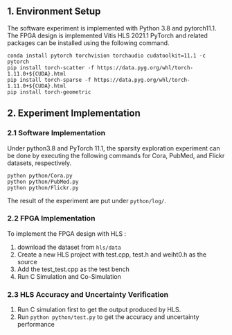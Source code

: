 ## 1. Environment Setup
The software experiment is implemented with Python 3.8 and pytorch11.1.   
The FPGA design is implemented Vitis HLS 2021.1
PyTorch and related packages can be installed using the following command.
```
conda install pytorch torchvision torchaudio cudatoolkit=11.1 -c pytorch
pip install torch-scatter -f https://data.pyg.org/whl/torch-1.11.0+${CUDA}.html
pip install torch-sparse -f https://data.pyg.org/whl/torch-1.11.0+${CUDA}.html
pip install torch-geometric
```
## 2. Experiment Implementation
### 2.1 Software Implementation
Under python3.8 and PyTorch 11.1, 
the sparsity exploration experiment can be done by executing the following commands for Cora, PubMed, and Flickr datasets, respectively.
```
python python/Cora.py
python python/PubMed.py
python python/Flickr.py
```
The result of the experiment are put under ```python/log/```.

### 2.2 FPGA Implementation
To implement the FPGA design with HLS :   

1. download the dataset from  ```hls/data```
2. Create a new HLS project with test.cpp, test.h and weiht0.h as the source
3. Add the test_test.cpp as the test bench
4. Run C Simulation and Co-Simulation


### 2.3 HLS Accuracy and Uncertainty Verification 
1. Run C simulation first to get the output produced by HLS.
2. Run ```python python/test.py``` to get the accuracy and uncertainty performance



